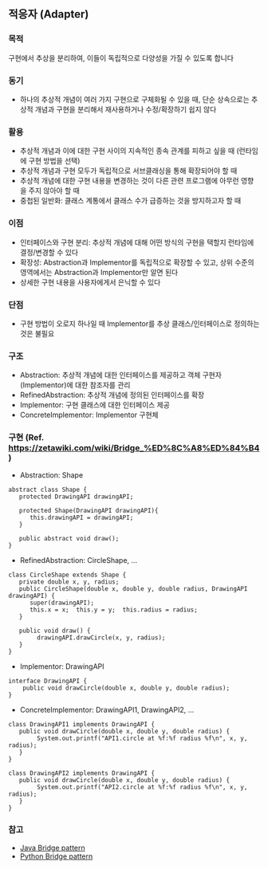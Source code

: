 ## 적응자 (Adapter)

### 목적
구현에서 추상을 분리하여, 이들이 독립적으로 다양성을 가질 수 있도록 합니다

### 동기
- 하나의 추상적 개념이 여러 가지 구현으로 구체화될 수 있을 때, 단순 상속으로는 추상적 개념과 구현을 분리해서 재사용하거나 수정/확장하기 쉽지 않다

### 활용
- 추상적 개념과 이에 대한 구현 사이의 지속적인 종속 관계를 피하고 싶을 때 (런타임에 구현 방법을 선택)
- 추상적 개념과 구현 모두가 독립적으로 서브클래싱을 통해 확장되어야 할 때
- 추상적 개념에 대한 구현 내용을 변경하는 것이 다른 관련 프로그램에 아무런 영향을 주지 않아야 할 때
- 중첩된 일반화: 클래스 계통에서 클래스 수가 급증하는 것을 방지하고자 할 때

### 이점
- 인터페이스와 구현 분리: 추상적 개념에 대해 어떤 방식의 구현을 택할지 런타임에 결정/변경할 수 있다
- 확장성: Abstraction과 Implementor를 독립적으로 확장할 수 있고, 상위 수준의 영역에서는 Abstraction과 Implementor만 알면 된다
- 상세한 구현 내용을 사용자에게서 은닉할 수 있다

### 단점
- 구현 방법이 오로지 하나일 때 Implementor를 추상 클래스/인터페이스로 정의하는 것은 불필요

### 구조
- Abstraction: 추상적 개념에 대한 인터페이스를 제공하고 객체 구현자(Implementor)에 대한 참조자를 관리
- RefinedAbstraction: 추상적 개념에 정의된 인터페이스를 확장
- Implementor: 구현 클래스에 대한 인터페이스 제공
- ConcreteImplementor: Implementor 구현체

### 구현 (Ref. https://zetawiki.com/wiki/Bridge_%ED%8C%A8%ED%84%B4)
- Abstraction: Shape
```
abstract class Shape {
   protected DrawingAPI drawingAPI;
 
   protected Shape(DrawingAPI drawingAPI){
      this.drawingAPI = drawingAPI;
   }
 
   public abstract void draw();
}
```

- RefinedAbstraction: CircleShape, ...
```
class CircleShape extends Shape {
   private double x, y, radius;
   public CircleShape(double x, double y, double radius, DrawingAPI drawingAPI) {
      super(drawingAPI);
      this.x = x;  this.y = y;  this.radius = radius;
   }
 
   public void draw() {
        drawingAPI.drawCircle(x, y, radius);
   }
}
```

- Implementor: DrawingAPI
```
interface DrawingAPI {
    public void drawCircle(double x, double y, double radius);
}
```

- ConcreteImplementor: DrawingAPI1, DrawingAPI2, ...
```
class DrawingAPI1 implements DrawingAPI {
   public void drawCircle(double x, double y, double radius) {
        System.out.printf("API1.circle at %f:%f radius %f\n", x, y, radius);
   }
}

class DrawingAPI2 implements DrawingAPI {
   public void drawCircle(double x, double y, double radius) {
        System.out.printf("API2.circle at %f:%f radius %f\n", x, y, radius);
   }
}
```

### 참고
- [Java Bridge pattern](https://zetawiki.com/wiki/Bridge_%ED%8C%A8%ED%84%B4)
- [Python Bridge pattern](https://www.giacomodebidda.com/bridge-pattern-in-python/)
